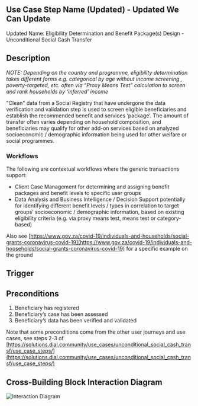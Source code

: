 ## Use Case Step Name (Updated) - Updated We Can Update

Updated Name: 
Eligibility Determination and Benefit Package(s) Design - Unconditional Social Cash Transfer

## Description

_NOTE: Depending on the country and programme, eligibility determination takes different forms 
e.g. categorical by age without income screening , poverty-targeted, etc. often via “Proxy Means Test” 
calculation to screen and rank households by ‘inferred’ income_

"Clean" data from a Social Registry that have undergone the data verification and validation step is 
used to screen eligible beneficiaries and establish the recommended benefit and services ‘package’. 
The amount of transfer often varies depending on household composition, and beneficiaries may qualify 
for other add-on services based on analyzed socioeconomic / demographic information being used for 
other welfare or social programmes.

### Workflows

The following are contextual workflows where the generic transactions support:

 - Client Case Management for determining and assigning benefit packages and benefit levels to specific user groups
 - Data Analysis and Business Intelligence / Decision Support potentially for identifying different benefit levels / types in correlation to target groups’ socioeconomic / demographic information, based on existing eligibility criteria (e.g. via proxy means test, means test or category-based)

Also see [https://www.gov.za/covid-19/individuals-and-households/social-grants-coronavirus-covid-19](https://www.gov.za/covid-19/individuals-and-households/social-grants-coronavirus-covid-19) 
for a specific example on the ground

## Trigger

## Preconditions

 1. Beneficiary has registered
 2. Beneficiary’s case has been assessed
 3. Beneficiary’s data has been verified and validated

Note that some preconditions come from the other user journeys and use cases, see steps 2-3 of 
[https://solutions.dial.community/use_cases/unconditional_social_cash_transf/use_case_steps/](https://solutions.dial.community/use_cases/unconditional_social_cash_transf/use_case_steps/)


## Cross-Building Block Interaction Diagram

![Interaction Diagram](https://github.com/nribeka/GovStackUseCases/blob/main/images/UC-E-USCT-001.png?raw=true)